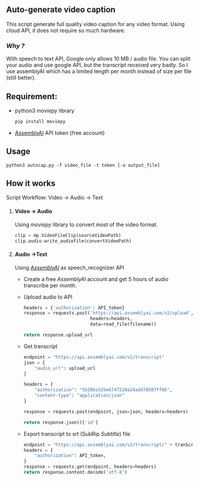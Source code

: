 ## Auto-generate video caption


This script generate full quality video caption for any video format.  Using cloud API, it does not require so much hardware. 

### *Why ?*

With speech to text API, Google only allows 10 MB / audio file. You can split your audio and use google API, but the transcript received very badly. 
So I use assemblyAI which has a limited length per month instead of size per file (still better).



## Requirement:

- python3 *moviepy* library

  ```bash
  pip install moviepy
  ```

  

- [AssemblyAI](https://app.assemblyai.com/login/) API token (free account) 



## Usage

```
python3 autocap.py -f video_file -t token [-o output_file]
```



## How it works

Script Workflow:  Video &#8594;  Audio &#8594; Text

1. #### Video &#8594; Audio

   Using *moviepy* library to convert most of the video format.

   ```python
   clip = mp.VideoFileClip(sourceVideoPath)
   clip.audio.write_audiofile(convertVideoPath)
   ```

   

2. #### Audio &#8594;Text

   Using *[AssemblyAI](https://app.assemblyai.com/login/)* as speech_recognizer API

   - Create a free *AssemblyAI* account and get 5 hours of audio transcribe per month. 

   - Upload audio to API

     ```python
     headers = {'authorization': API_token}
     response = requests.post('https://api.assemblyai.com/v2/upload',
                              headers=headers,
                              data=read_file(filename))
     
     return response.upload_url
     ```

     

   - Get transcript

     ```python
     endpoint = "https://api.assemblyai.com/v2/transcript"
     json = {
         "audio_url": upload_url
     }
     
     headers = {
         "authorization": "5b20ba32be6747228a24add78507ff8b",
         "content-type": "application/json"
     }
     
     response = requests.post(endpoint, json=json, headers=headers)
     
     return response.json()['id']
     ```

     

   - Export transcript to srt (SubRip *Subtitle*) file 

     ```python
     endpoint = "https://api.assemblyai.com/v2/transcript/" + tranScript_ID + "/srt"
     headers = {
         "authorization": API_token,
     }
     response = requests.get(endpoint, headers=headers)
     return response.content.decode('utf-8')
     ```